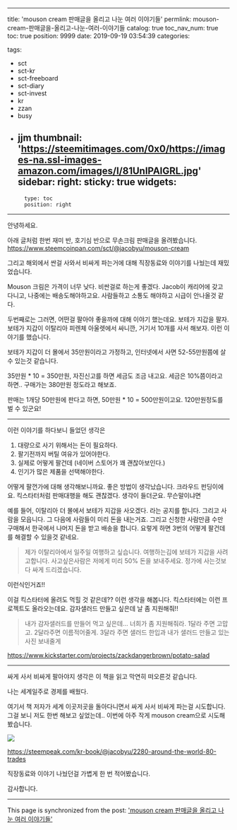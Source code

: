 
---
title: 'mouson cream 판매글을 올리고 나눈 여러 이야기들'
permlink: mouson-cream-판매글을-올리고-나눈-여러-이야기들
catalog: true
toc_nav_num: true
toc: true
position: 9999
date: 2019-09-19 03:54:39
categories:

tags:
- sct
- sct-kr
- sct-freeboard
- sct-diary
- sct-invest
- kr
- zzan
- busy
- jjm
thumbnail: 'https://steemitimages.com/0x0/https://images-na.ssl-images-amazon.com/images/I/81UnIPAIGRL.jpg'
sidebar:
    right:
        sticky: true
widgets:
    -
        type: toc
        position: right
---


안녕하세요.

아래 글처럼 한번 재미 반, 호기심 반으로 무손크림 판매글을 올려봤습니다.
https://www.steemcoinpan.com/sct/@jacobyu/mouson-cream

그리고 해외에서 싼걸 사와서 비싸게 파는거에 대해 직장동료와 이야기를 나눴는데 재밌었습니다.

Mouson 크림은 가격이 너무 낮다. 비싼걸로 하는게 좋겠다. Jacob이 캐리어에 갖고 다니고, 나중에는 배송도해야하고요. 사람들하고 소통도 해야하고 시급이 안나올것 같다.

두번째로는 그러면, 어떤걸 팔아야 좋을까에 대해 이야기 했는데요. 보테가 지갑을 팔자. 보테가 지갑이 이탈리아 피렌체 아울렛에서 싸니깐, 거기서 10개를 사서 해보자. 이런 이야기를 했습니다.

보테가 지갑이 더 몰에서 35만원이라고 가정하고, 인터넷에서 사면 52-55만원쯤에 살 수 있는것 같습니다.

35만원 * 10 = 350만원, 자진신고를 하면 세금도 조금 내고요. 세금은 10%쯤이라고 하면.. 구매가는 380만원 정도라고 해보죠.

판매는 1개당 50만원에 판다고 하면, 50만원 * 10 = 500만원이고요. 120만원정도를 벌 수 있군요!


----

이런 이야기를 하다보니 들었던 생각은

1. 대량으로 사기 위해서는 돈이 필요하다.
2. 팔기전까지 버틸 여유가 있어야한다.
3. 실제로 어떻게 팔건데 (네이버 스토어가 꽤 괜찮아보인다.)
4. 인기가 많은 제품을 선택해야한다. 

어떻게 팔껀가에 대해 생각해보니까요. 좋은 방법이 생각났습니다. 크라우드 펀딩이에요. 킥스타터처럼 판매대행을 해도 괜찮겠다. 생각이 들더군요. 무슨말이냐면

예를 들어, 이탈리아 더 몰에서 보테가 지갑을 사오겠다. 라는 공지를 합니다. 그리고 사람을 모읍니다.  그 다음에 사람들이 미리 돈을 내는거죠. 그리고 신청한 사람만큼 수만 구매해서 한국에서 나머지 돈을 받고 배송을 합니다. 요렇게 하면 3번의 어떻게 팔건데를 해결할 수 있을것 같네요.

> 제가 이탈리아에서 일주일 여행하고 싶습니다. 여행하는김에 보테가 지갑을 사려고합니다. 사고싶은사람은 저에게 미리 50% 돈을 보내주세요. 정가에 사는것보다 싸게 드리겠습니다. 

이런식인거죠!!

이걸 킥스타터에 올려도 먹힐 것 같은데?? 이런 생각을 해봅니다.  킥스타터에는 이런 프로젝트도 올라오는데요. 감자샐러드 만들고 싶은데 날 좀 지원해줘!!

> 내가 감자샐러드를 만들어 먹고 싶은데... 너희가 좀 지원해줘라.  1달라 주면 고맙고. 2달라주면 이름적어줄게. 3달라 주면 샐러드 한입과 내가 샐러드 만들고 있는 사진 보내줄게

https://www.kickstarter.com/projects/zackdangerbrown/potato-salad


---

싸게 사서 비싸게 팔아야지 생각은 이 책을 읽고 막연히 떠오른것 같습니다.

나는 세계일주로 경제를 배웠다.

여기서 책 저자가 세계 이곳저곳을 돌아다니면서 싸게 사서 비싸게 파는걸 시도합니다. 그걸 보니 저도 한번 해보고 싶었는데.. 이번에 아주 작게 mouson cream으로 시도해봤습니다.  

![](https://steemitimages.com/0x0/https://images-na.ssl-images-amazon.com/images/I/81UnIPAIGRL.jpg)

https://steempeak.com/kr-book/@jacobyu/2280-around-the-world-80-trades

직장동료와 이야기 나눴던걸 가볍게 한 번 적어봤습니다.

감사합니다.

- - -

This page is synchronized from the post: ['mouson cream 판매글을 올리고 나눈 여러 이야기들'](https://steempeak.com/@jacobyu/22bhl4-mouson-cream)
